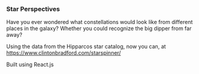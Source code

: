### Star Perspectives

Have you ever wondered what constellations would look like from different places in the galaxy? Whether you could recognize the big dipper from far away?

Using the data from the Hipparcos star catalog, now you can, at https://www.clintonbradford.com/starspinner/


Built using React.js
